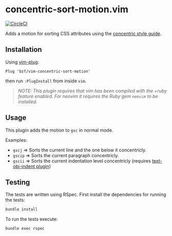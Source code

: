 concentric-sort-motion.vim
==========================
[![CircleCI](https://circleci.com/gh/bzf/vim-concentric-sort-motion.svg?style=svg)](https://circleci.com/gh/bzf/vim-concentric-sort-motion)

Adds a motion for sorting CSS attributes using the [concentric style guide][1].

## Installation

Using [vim-plug][2]:

```vim
Plug 'bzf/vim-concentric-sort-motion'
```

then run `:PlugInstall` from inside `vim`.

> _NOTE: This plugin requires that vim has been compiled with the +ruby feature
enabled. For neovim it requires the Ruby gem `neovim` to be installed._

## Usage

This plugin adds the motion to `gsc` in normal mode.

Examples:

- `gscj` => Sorts the current line and the one below it concentricly.
- `gscip` => Sorts the current paragraph concentricly.
- `gscii` => Sorts the current indentation level concentricly (requires [text-obj-indent plugin][])

[text-obj-indent plugin]: https://github.com/kana/vim-textobj-indent

## Testing

The tests are written using RSpec. First install the dependencies for running
the tests:

```sh
bundle install
```

To run the tests execute:

```sh
bundle exec rspec
```

[1]: http://rhodesmill.org/brandon/2011/concentric-css/
[2]: https://github.com/junegunn/vim-plug
